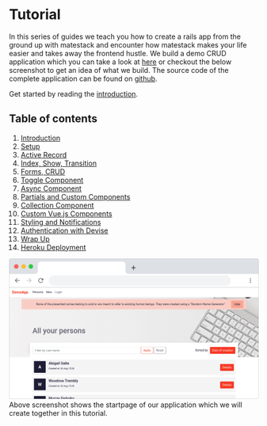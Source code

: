 # Tutorial

In this series of guides we teach you how to create a rails app from the ground up with matestack and encounter how matestack makes your life easier and takes away the frontend hustle. We build a demo CRUD application which you can take a look at [here](https://demo.matestack.io) or checkout the below screenshot to get an idea of what we build. The source code of the complete application can be found on [github](https://github.com/matestack/matestack-demo-application).

Get started by reading the [introduction](/docs/guides/100-tutorial/00_introduction.md).

## Table of contents

1. [Introduction](/docs/guides/100-tutorial/00_introduction.md)
2. [Setup](/docs/guides/100-tutorial/01_setup.md)
3. [Active Record](/docs/guides/100-tutorial/02_active_record.md)
4. [Index, Show, Transition](/docs/guides/100-tutorial/03_index_show_transition.md)
5. [Forms, CRUD](/docs/guides/100-tutorial/04_forms_edit_new_create_update_delete.md)
6. [Toggle Component](/docs/guides/100-tutorial/05_toggle_component.md)
7. [Async Component](/docs/guides/100-tutorial/06_async_component.md)
8. [Partials and Custom Components](/docs/guides/100-tutorial/07_partials_and_custom_components.md)
9. [Collection Component](/docs/guides/100-tutorial/08_collection_async.md)
10. [Custom Vue.js Components](/docs/guides/100-tutorial/09_custom_vue_js_components.md)
11. [Styling and Notifications](/docs/guides/100-tutorial/10_styling_notifications.md)
12. [Authentication with Devise](/docs/guides/100-tutorial/11_authentication_devise.md)
13. [Wrap Up](/docs/guides/100-tutorial/12_wrap_up.md)
14. [Heroku Deployment](/docs/guides/100-tutorial/13_heroku_deployment.md)

![Demo Application](../../images/demo_screenshot.png)
Above screenshot shows the startpage of our application which we will create together in this tutorial.